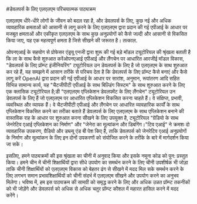 #डेवलपर्स के लिए एलएलएम परिचयात्मक पाठ्यक्रम

एलएलएम धीरे-धीरे लोगों के जीवन को बदल रहा है, और डेवलपर्स के लिए, कुछ नई और अधिक व्यावहारिक क्षमताओं को आसानी से लागू करने के लिए एलएलएम द्वारा प्रदान की गई एपीआई के आधार पर मजबूत क्षमताओं और एकीकृत एलएलएम के साथ कुछ अनुप्रयोगों को कैसे जल्दी और आसानी से विकसित किया जाए, यह एक महत्वपूर्ण क्षमता है जिसे सीखने की जरूरत है। तत्काल.

ओपनएआई के सहयोग से प्रोफेसर एंड्रयू एनजी द्वारा शुरू की गई बड़े मॉडल ट्यूटोरियल की श्रृंखला बताती है कि ला के साथ कैसे शुरुआत करेंओपनएआई एपीआई और लैंगचेन पर आधारित आरजीई मॉडल विकास, "डेवलपर्स के लिए प्रॉम्प्ट इंजीनियरिंग" ट्यूटोरियल उन डेवलपर्स के लिए है जो एलएलएम के साथ शुरुआत कर रहे हैं, यह समझने में आसान तरीके से परिचय देता है कि डेवलपर्स के लिए प्रॉम्प्ट कैसे बनाएं और कैसे लागू करें OpenAI द्वारा प्रदान की गई एपीआई के आधार पर सारांश, अनुमान, रूपांतरण आदि सहित विभिन्न सामान्य कार्य, यह "चैटजीपीटी एपीआई के साथ बिल्डिंग सिस्टम" के साथ शुरुआत करने के लिए एक क्लासिक ट्यूटोरियल है;डी "एलएलएम एप्लिकेशन डेवलपमेंट के लिए लैंगचेन" ट्यूटोरियल उन डेवलपर्स के लिए हैं जो एलएलएम पर आधारित एप्लिकेशन विकसित करना चाहते हैं। वे संक्षिप्त, प्रभावी, व्यवस्थित और व्यापक हैं। वे चैटजीपीटी एपीआई और लैंगचेन पर आधारित व्यावहारिक कार्यों के साथ एप्लिकेशन विकसित करने का तरीका बताते हैं डेवलपर्स के लिए एलएलएम के साथ एप्लिकेशन बनाने की वास्तविक राह के आधार पर शुरुआत करना सीखने के लिए उपयुक्त है, ट्यूटोरियल "ग्रेडियो के साथ जेनरेटिव एआई एप्लिकेशन का निर्माण" और "जेनेरा का मूल्यांकन और डिबगिंग।"टिव एआई" ने क्रमशः दो व्यावहारिक उपकरण, ग्रैडियो और डब्ल्यू एंड बी पेश किए हैं, ताकि डेवलपर्स को जेनरेटिव एआई अनुप्रयोगों के निर्माण और मूल्यांकन के लिए इन दोनों उपकरणों को संयोजित करने के तरीके के बारे में मार्गदर्शन किया जा सके।

इसलिए, हमने पाठ्यक्रमों की इस श्रृंखला का चीनी में अनुवाद किया और इसके नमूना कोड को पुन: प्रस्तुत किया। हमने चीन में चीनी शिक्षार्थियों द्वारा सीधे उपयोग का समर्थन करने के लिए चीनी उपशीर्षक भी जोड़ा ताकि चीनी शिक्षार्थियों को एलएलएम विकास को बेहतर ढंग से सीखने में मदद मिल सके समर्थन करने के लिए लगभग समान प्रभावशिक्षार्थियों को चीनी संदर्भ में एलएलएम सीखने और उपयोग करने का अनुभव मिलेगा। भविष्य में, हम इस पाठ्यक्रम की सामग्री को समृद्ध करने के लिए और अधिक उन्नत प्रॉम्प्ट तकनीकों को भी जोड़ेंगे और डेवलपर्स को अधिक से अधिक चतुर प्रॉम्प्ट कौशल में महारत हासिल करने में मदद करेंगे।